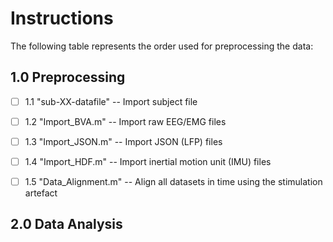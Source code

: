 # Instructions

The following table represents the order used for preprocessing the data:

## 1.0 Preprocessing
- [ ]  1.1 "sub-XX-datafile" --  Import subject file
- [ ]  1.2 "Import_BVA.m" --     Import raw EEG/EMG files
- [ ]  1.3 "Import_JSON.m" --    Import JSON (LFP) files
- [ ]  1.4 "Import_HDF.m" --     Import inertial motion unit (IMU) files
- [ ]  1.5 "Data_Alignment.m" -- Align all datasets in time using the stimulation artefact 


## 2.0 Data Analysis
